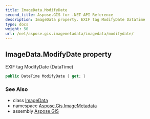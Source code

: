 ```yaml
---
title: ImageData.ModifyDate
second_title: Aspose.GIS for .NET API Reference
description: ImageData property. EXIF tag ModifyDate DataTime
type: docs
weight: 50
url: /net/aspose.gis.imagemetadata/imagedata/modifydate/
---
```

## ImageData.ModifyDate property

EXIF tag ModifyDate (DataTime)

```csharp
public DateTime ModifyDate { get; }
```

### See Also

* class [ImageData](../)
* namespace [Aspose.Gis.ImageMetadata](../../imagedata/)
* assembly [Aspose.GIS](../../../)


